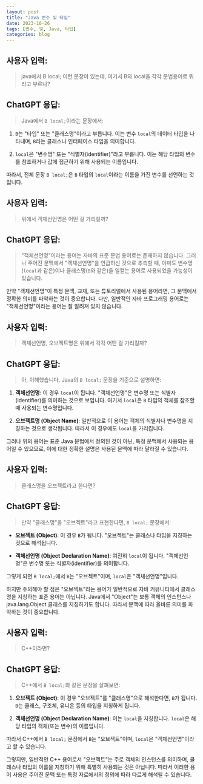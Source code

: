 ```yaml
---
layout: post
title: "Java 변수 및 타입"
date: 2023-10-26
tags: [변수, 및, Java, 타입]
categories: blog
---
```


## 사용자 입력:
> java에서 B local;  이런 문장이 있는데, 여기서 B와 local을 각각 문법용어로 뭐라고 부르나?

## ChatGPT 응답:
> Java에서 `B local;`이라는 문장에서:

1. `B`는 "타입" 또는 "클래스명"이라고 부릅니다. 이는 변수 `local`의 데이터 타입을 나타내며, `B`라는 클래스나 인터페이스 타입을 의미합니다.

2. `local`은 "변수명" 또는 "식별자(identifier)"라고 부릅니다. 이는 해당 타입의 변수를 참조하거나 값에 접근하기 위해 사용되는 이름입니다.

따라서, 전체 문장 `B local;`은 `B` 타입의 `local`이라는 이름을 가진 변수를 선언하는 것입니다.

## 사용자 입력:
> 위에서 객체선언명은 어떤 걸 가리킬까?

## ChatGPT 응답:
> "객체선언명"이라는 용어는 자바의 표준 문법 용어로는 존재하지 않습니다. 그러나 주어진 문맥에서 "객체선언명"을 언급하신 것으로 추측할 때, 아마도 변수명(`local`과 같은)이나 클래스명(`B`와 같은)을 일컫는 용어로 사용되었을 가능성이 있습니다.

만약 "객체선언명"이 특정 문맥, 교재, 또는 튜토리얼에서 사용된 용어라면, 그 문맥에서 정확한 의미를 파악하는 것이 중요합니다. 다만, 일반적인 자바 프로그래밍 용어로는 "객체선언명"이라는 용어는 잘 알려져 있지 않습니다.

## 사용자 입력:
> 객체선언명, 오브젝트명은 위에서 각각 어떤 걸 가리킬까?

## ChatGPT 응답:
> 아, 이해했습니다. Java의 `B local;` 문장을 기준으로 설명하면:

1. **객체선언명**: 이 경우 `local`이 됩니다. "객체선언명"은 변수명 또는 식별자(identifier)를 의미하는 것으로 보입니다. 여기서 `local`은 `B` 타입의 객체를 참조할 때 사용되는 변수명입니다.

2. **오브젝트명 (Object Name)**: 일반적으로 이 용어는 객체의 식별자나 변수명을 지칭하는 것으로 생각됩니다. 따라서 이 경우에도 `local`을 가리킵니다.

그러나 위의 용어는 표준 Java 문법에서 정의된 것이 아닌, 특정 문맥에서 사용되는 용어일 수 있으므로, 이에 대한 정확한 설명은 사용된 문맥에 따라 달라질 수 있습니다.

## 사용자 입력:
> 클래스명을 오브젝트라고 한다면?

## ChatGPT 응답:
> 만약 "클래스명"을 "오브젝트"라고 표현한다면, `B local;` 문장에서:

- **오브젝트 (Object)**: 이 경우 `B`가 됩니다. "오브젝트"는 클래스나 타입을 지칭하는 것으로 해석됩니다.

- **객체선언명 (Object Declaration Name)**: 여전히 `local`이 됩니다. "객체선언명"은 변수명 또는 식별자(identifier)를 의미합니다. 

그렇게 되면 `B local;`에서 `B`는 "오브젝트"이며, `local`은 "객체선언명"입니다.

하지만 주의해야 할 점은 "오브젝트"라는 용어가 일반적으로 자바 커뮤니티에서 클래스명을 지칭하는 표준 용어는 아닙니다. Java에서 "Object"는 보통 객체의 인스턴스나 java.lang.Object 클래스를 지칭하기도 합니다. 따라서 문맥에 따라 올바른 의미를 파악하는 것이 중요합니다.

## 사용자 입력:
> C++이라면?

## ChatGPT 응답:
> C++에서 `B local;`와 같은 문장을 살펴보면:

1. **오브젝트 (Object)**: 이 경우 "오브젝트"를 "클래스명"으로 해석한다면, `B`가 됩니다. `B`는 클래스, 구조체, 유니온 등의 타입을 지칭하게 됩니다.

2. **객체선언명 (Object Declaration Name)**: 이는 `local`을 지칭합니다. `local`은 해당 타입의 객체(또는 변수)의 이름입니다.

따라서 C++에서 `B local;` 문장에서 `B`는 "오브젝트"이며, `local`은 "객체선언명"이라고 할 수 있습니다.

그렇지만, 일반적인 C++ 용어로서 "오브젝트"는 주로 객체의 인스턴스를 의미하며, 클래스나 타입의 이름을 지칭하기 위해 특별히 사용되는 것은 아닙니다. 따라서 이러한 용어 사용은 주어진 문맥 또는 특정 자료에서의 정의에 따라 다르게 해석될 수 있습니다.

